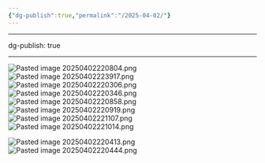 ```yaml
---
{"dg-publish":true,"permalink":"/2025-04-02/"}
---
```



---

dg-publish: true

---

![Pasted image 20250402220804.png](/img/user/Pasted%20image%2020250402220804.png)
![Pasted image 20250402223917.png](/img/user/Pasted%20image%2020250402223917.png)
![Pasted image 20250402220306.png](/img/user/Pasted%20image%2020250402220306.png)![Pasted image 20250402220346.png](/img/user/Pasted%20image%2020250402220346.png)
![Pasted image 20250402220858.png](/img/user/Pasted%20image%2020250402220858.png)![Pasted image 20250402220919.png](/img/user/Pasted%20image%2020250402220919.png)
![Pasted image 20250402221107.png](/img/user/Pasted%20image%2020250402221107.png)
![Pasted image 20250402221014.png](/img/user/Pasted%20image%2020250402221014.png)

![Pasted image 20250402220413.png](/img/user/Pasted%20image%2020250402220413.png)![Pasted image 20250402220444.png](/img/user/Pasted%20image%2020250402220444.png)
